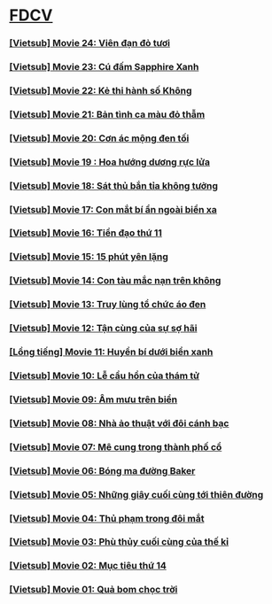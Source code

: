 # [FDCV](https://admin1509.github.io/fdcvteam.blogspot.com/)

### [[Vietsub] Movie 24: Viên đạn đỏ tươi](https://admin1509.github.io/fdcvteam.blogspot.com/fdcv.xyz/watch-mv/140/)
### [[Vietsub] Movie 23: Cú đấm Sapphire Xanh](https://admin1509.github.io/fdcvteam.blogspot.com/fdcv.xyz/watch-mv/88/)
### [[Vietsub] Movie 22: Kẻ thi hành số Không](https://admin1509.github.io/fdcvteam.blogspot.com/fdcv.xyz/watch-mv/89/)
### [[Vietsub] Movie 21: Bản tình ca màu đỏ thẫm](https://admin1509.github.io/fdcvteam.blogspot.com/fdcv.xyz/watch-mv/95/)
### [[Vietsub] Movie 20: Cơn ác mộng đen tối](https://admin1509.github.io/fdcvteam.blogspot.com/fdcv.xyz/watch-mv/137/)
### [[Vietsub] Movie 19 : Hoa hướng dương rực lửa](https://admin1509.github.io/fdcvteam.blogspot.com/fdcv.xyz/watch-mv/138/)
### [[Vietsub] Movie 18: Sát thủ bắn tỉa không tưởng](https://admin1509.github.io/fdcvteam.blogspot.com/fdcv.xyz/watch-mv/172/)
### [[Vietsub] Movie 17: Con mắt bí ẩn ngoài biển xa](https://admin1509.github.io/fdcvteam.blogspot.com/fdcv.xyz/watch-mv/171/)
### [[Vietsub] Movie 16: Tiền đạo thứ 11](https://admin1509.github.io/fdcvteam.blogspot.com/fdcv.xyz/watch-mv/170/)
### [[Vietsub] Movie 15: 15 phút yên lặng](https://admin1509.github.io/fdcvteam.blogspot.com/fdcv.xyz/watch-mv/169/)
### [[Vietsub] Movie 14: Con tàu mắc nạn trên không](https://admin1509.github.io/fdcvteam.blogspot.com/fdcv.xyz/watch-mv/168/)
### [[Vietsub] Movie 13: Truy lùng tổ chức áo đen](https://admin1509.github.io/fdcvteam.blogspot.com/fdcv.xyz/watch-mv/167/)
### [[Vietsub] Movie 12: Tận cùng của sự sợ hãi](https://admin1509.github.io/fdcvteam.blogspot.com/fdcv.xyz/watch-mv/166/)
### [[Lồng tiếng] Movie 11: Huyền bí dưới biển xanh](https://admin1509.github.io/fdcvteam.blogspot.com/fdcv.xyz/watch-mv/165/)
### [[Vietsub] Movie 10: Lễ cầu hồn của thám tử](https://admin1509.github.io/fdcvteam.blogspot.com/fdcv.xyz/watch-mv/164/)
### [[Vietsub] Movie 09: Âm mưu trên biển](https://admin1509.github.io/fdcvteam.blogspot.com/fdcv.xyz/watch-mv/163/)
### [[Vietsub] Movie 08: Nhà ảo thuật với đôi cánh bạc](https://admin1509.github.io/fdcvteam.blogspot.com/fdcv.xyz/watch-mv/155/)
### [[Vietsub] Movie 07: Mê cung trong thành phố cổ](https://admin1509.github.io/fdcvteam.blogspot.com/fdcv.xyz/watch-mv/162/)
### [[Vietsub] Movie 06: Bóng ma đường Baker](https://admin1509.github.io/fdcvteam.blogspot.com/fdcv.xyz/watch-mv/161/)
### [[Vietsub] Movie 05: Những giây cuối cùng tới thiên đường](https://admin1509.github.io/fdcvteam.blogspot.com/fdcv.xyz/watch-mv/160/)
### [[Vietsub] Movie 04: Thủ phạm trong đôi mắt](https://admin1509.github.io/fdcvteam.blogspot.com/fdcv.xyz/watch-mv/159/)
### [[Vietsub] Movie 03: Phù thủy cuối cùng của thế kỉ](https://admin1509.github.io/fdcvteam.blogspot.com/fdcv.xyz/watch-mv/158/)
### [[Vietsub] Movie 02: Mục tiêu thứ 14](https://admin1509.github.io/fdcvteam.blogspot.com/fdcv.xyz/watch-mv/156/)
### [[Vietsub] Movie 01: Quả bom chọc trời](https://admin1509.github.io/fdcvteam.blogspot.com/fdcv.xyz/watch-mv/157/)
